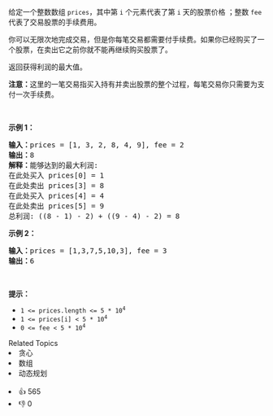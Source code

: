 <p>给定一个整数数组 <code>prices</code>，其中第 <code>i</code> 个元素代表了第 <code>i</code> 天的股票价格 ；整数 <code>fee</code> 代表了交易股票的手续费用。</p>

<p>你可以无限次地完成交易，但是你每笔交易都需要付手续费。如果你已经购买了一个股票，在卖出它之前你就不能再继续购买股票了。</p>

<p>返回获得利润的最大值。</p>

<p><strong>注意：</strong>这里的一笔交易指买入持有并卖出股票的整个过程，每笔交易你只需要为支付一次手续费。</p>

<p> </p>

<p><strong>示例 1：</strong></p>

<pre>
<strong>输入：</strong>prices = [1, 3, 2, 8, 4, 9], fee = 2
<strong>输出：</strong>8
<strong>解释：</strong>能够达到的最大利润:  
在此处买入 prices[0] = 1
在此处卖出 prices[3] = 8
在此处买入 prices[4] = 4
在此处卖出 prices[5] = 9
总利润: ((8 - 1) - 2) + ((9 - 4) - 2) = 8</pre>

<p><strong>示例 2：</strong></p>

<pre>
<strong>输入：</strong>prices = [1,3,7,5,10,3], fee = 3
<strong>输出：</strong>6
</pre>

<p> </p>

<p><strong>提示：</strong></p>

<ul>
	<li><code>1 <= prices.length <= 5 * 10<sup>4</sup></code></li>
	<li><code>1 <= prices[i] < 5 * 10<sup>4</sup></code></li>
	<li><code>0 <= fee < 5 * 10<sup>4</sup></code></li>
</ul>
<div><div>Related Topics</div><div><li>贪心</li><li>数组</li><li>动态规划</li></div></div><br><div><li>👍 565</li><li>👎 0</li></div>